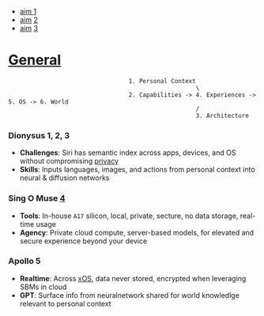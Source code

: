 - [aim 1](https://abikesa.github.io/aim1/)
- [aim](https://abikesa.github.io/aim2/) [2](https://abikesa.github.io/magicbullet/)
- [aim](https://abikesa.github.io/aim3/) [3](https://abikesa.github.io/generalize/)

# [General](https://abikesa.github.io/apple/)

                                      1. Personal Context 
                                                         \
                                      2. Capabilities -> 4. Experiences -> 5. OS -> 6. World
                                                         /
                                                         3. Architecture


### Dionysus 1, 2, 3
- **Challenges**: Siri has semantic index across apps, devices, and OS without compromising [privacy](https://en.wikipedia.org/wiki/Apple_Inc.#Privacy)
- **Skills**: Inputs languages, images, and actions from personal context into neural & diffusion networks 

### Sing O Muse [4](https://github.com/abikesa/thesis/blob/main/thesis/gpt-4o.md)
- **Tools**: In-house `A17` silicon, local, private, secture, no data storage, real-time usage
- **Agency**: Private cloud compute, server-based models, for elevated and secure experience beyond your device 

### Apollo 5
- **Realtime**: Across [xOS](https://abikesa.github.io/apple/os.html), data never stored, encrypted when leveraging SBMs in cloud
- **GPT**: Surface info from neuralnetwork shared for world knowledlge relevant to personal context


 
